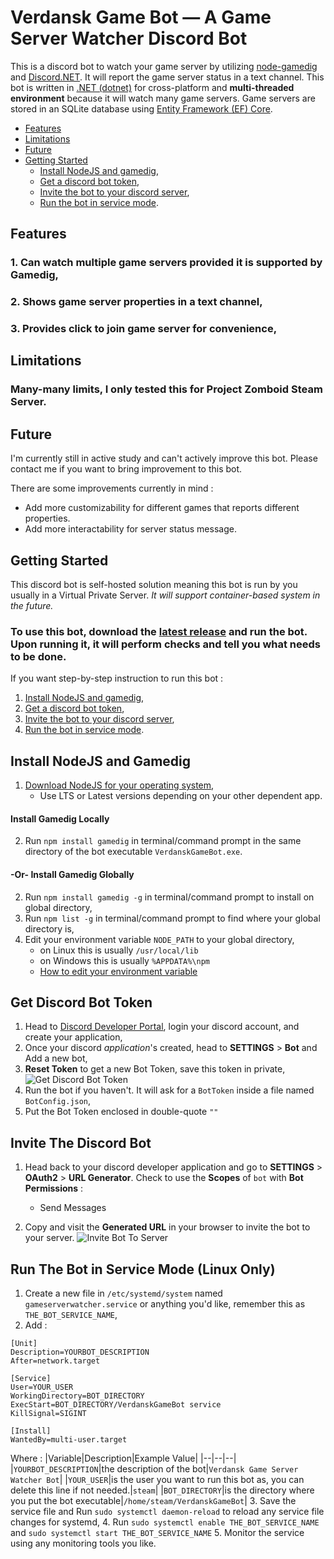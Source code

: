 
# Verdansk Game Bot — A Game Server Watcher Discord Bot

This is a discord bot to watch your game server by utilizing [node-gamedig](https://github.com/gamedig/node-gamedig) and [Discord.NET](https://github.com/discord-net/Discord.Net/). It will report the game server status in a text channel. This bot is written in [.NET (dotnet)](https://dotnet.microsoft.com/) for cross-platform and __multi-threaded environment__ because it will watch many game servers. Game servers are stored in an SQLite database using [Entity Framework (EF) Core](https://docs.microsoft.com/en-us/ef/core/).

- [Features](README.md#features)
- [Limitations](README.md#limitations)
- [Future](README.md#future)
- [Getting Started](README.md#getting-started)
  - [Install NodeJS and gamedig](README.md#install-nodejs-and-gamedig),
  - [Get a discord bot token](README.md#get-discord-bot-token),
  - [Invite the bot to your discord server](README.md#invite-the-discord-bot),
  - [Run the bot in service mode](README.md#run-the-bot-in-service-mode-linux-only).

## Features

### 1. Can watch multiple game servers provided it is supported by Gamedig,
### 2. Shows game server properties in a text channel,
### 3. Provides click to join game server for convenience,

## Limitations

### Many-many limits, I only tested this for Project Zomboid Steam Server.

## Future

I'm currently still in active study and can't actively improve this bot. Please contact me if you want to bring improvement to this bot.

There are some improvements currently in mind :
- Add more customizability for different games that reports different properties.
- Add more interactability for server status message.

## Getting Started

This discord bot is self-hosted solution meaning this bot is run by you usually in a Virtual Private Server. _It will support container-based system in the future._

### To use this bot, download the [latest release](https://github.com/ha-ves/VerdanskGameBot/releases) and run the bot. Upon running it, it will perform checks and tell you what needs to be done.

If you want step-by-step instruction to run this bot :
1. [Install NodeJS and gamedig](README.md#install-nodejs-and-gamedig),
2. [Get a discord bot token](README.md#get-discord-bot-token),
3. [Invite the bot to your discord server](README.md#invite-the-discord-bot),
4. [Run the bot in service mode](README.md#run-the-bot-in-service-mode-linux-only).

## Install NodeJS and Gamedig

1. [Download NodeJS for your operating system](https://nodejs.org/en/download/),
	- Use LTS or Latest versions depending on your other dependent app.

#### Install Gamedig Locally
2. Run `npm install gamedig` in terminal/command prompt in the same directory of the bot executable `VerdanskGameBot.exe`.

#### -Or- Install Gamedig Globally
2. Run `npm install gamedig -g` in terminal/command prompt to install on global directory,
3. Run `npm list -g` in terminal/command prompt to find where your global directory is,
4. Edit your environment variable `NODE_PATH` to your global directory,
	- on Linux this is usually `/usr/local/lib`
	- on Windows this is usually `%APPDATA%\npm`
	- [How to edit your environment variable](https://www.google.com/search?q=how+to+edit+environment+variable)

## Get Discord Bot Token

1. Head to [Discord Developer Portal](https://discord.com/developers/applications), login your discord account, and create your application,
2. Once your discord _application_'s created, head to **SETTINGS** > **Bot** and Add a new bot,  
3. **Reset Token** to get a new Bot Token, save this token in private,
![Get Discord Bot Token](https://www.tekat.my.id/wp-content/uploads/2022/04/get-discord-bot-token.png)
4. Run the bot if you haven't. It will ask for a `BotToken` inside a file named `BotConfig.json`,
5. Put the Bot Token enclosed in double-quote `""`

## Invite The Discord Bot

1. Head back to your discord developer application and go to **SETTINGS** > **OAuth2** > **URL Generator**. Check to use the **Scopes** of `bot` with **Bot Permissions** :
	- Send Messages

2. Copy and visit the **Generated URL** in your browser to invite the bot to your server.
![Invite Bot To Server](https://www.tekat.my.id/wp-content/uploads/2022/04/invite-bot-to-server.jpg)

## Run The Bot in Service Mode (Linux Only)

1. Create a new file in `/etc/systemd/system` named `gameserverwatcher.service` or anything you'd like, remember this as `THE_BOT_SERVICE_NAME`,
2. Add : 
```
[Unit]
Description=YOURBOT_DESCRIPTION
After=network.target

[Service]
User=YOUR_USER
WorkingDirectory=BOT_DIRECTORY
ExecStart=BOT_DIRECTORY/VerdanskGameBot service
KillSignal=SIGINT

[Install]
WantedBy=multi-user.target
```
Where :
|Variable|Description|Example Value|
|--|--|--|
|`YOURBOT_DESCRIPTION`|the description of the bot|`Verdansk Game Server Watcher Bot`|
|`YOUR_USER`|is the user you want to run this bot as, you can delete this line if not needed.|`steam`|
|`BOT_DIRECTORY`|is the directory where you put the bot executable|`/home/steam/VerdanskGameBot`|
3. Save the service file and Run `sudo systemctl daemon-reload` to reload any service file changes for systemd,
4. Run `sudo systemctl enable THE_BOT_SERVICE_NAME` and `sudo systemctl start THE_BOT_SERVICE_NAME`
5. Monitor the service using any monitoring tools you like.